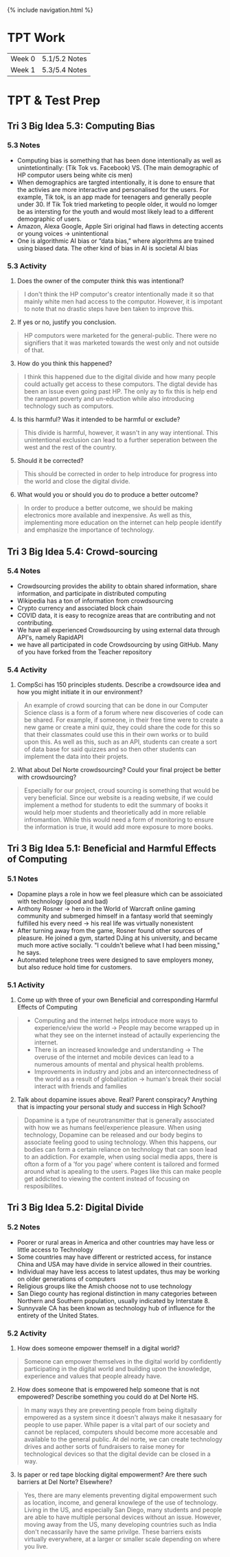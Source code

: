 {% include navigation.html %}

# TPT Work

<table>
<tr>
<td>Week 0</td>
<td> 
 5.1/5.2 Notes
</td>
</tr>

<tr>
<td>Week 1</td>
<td>  
5.3/5.4 Notes
</td>
</tr>

</table>

# TPT & Test Prep

## Tri 3 Big Idea 5.3: Computing Bias
### 5.3 Notes
* Computing bias is something that has been done intentionally as well as unintetiontinally: (Tik Tok vs. Facebook) VS. (The main demographic of HP computor users being white cis men)
* When demographics are targted intentionally, it is done to ensure that the activies are more interactive and personalised for the users. For example, Tik tok, is an app made for teenagers and generally people under 30. If Tik Tok tried marketing to people older, it would no lomger be as intersting for the youth and would most likely lead to a different demographic of users.
* Amazon, Alexa Google, Apple Siri original had flaws in detecting accents or young voices -> unintentional
* One is algorithmic AI bias or “data bias,” where algorithms are trained using biased data. The other kind of bias in AI is societal AI bias

### 5.3 Activity
1. Does the owner of the computer think this was intentional?
> I don't think the HP computor's creator intentionally made it so that mainly white men had access to the computor. However, it is impotant to note that no drastic steps have ben taken to improve this.
2. If yes or no, justify you conclusion.
> HP computors were marketed for the general-public. There were no signifiers that it was marketed towards the west only and not outside of that.
3. How do you think this happened?
> I think this happened due to the digital divide and how many people could actually get access to these computors. The digtal devide has been an issue even going past HP. The only ay to fix this is help end the rampant poverty and un-eduction while also introducing technology such as computors.
4. Is this harmful? Was it intended to be harmful or exclude?
> This divide is harmful, however, it wasn't in any way intentional. This unintentional exclusion can lead to a further seperation between the west and the rest of the country.
5. Should it be corrected?
> This should be corrected in order to help introduce for progress into the world and close the digital divide.
6. What would you or should you do to produce a better outcome?
> In order to produce a better outcome, we should be making electronics more available and inexpensive. As well as this, implementing more education on the internet can help people identify and emphasize the importance of technology.


## Tri 3 Big Idea 5.4: Crowd-sourcing

### 5.4 Notes
* Crowdsourcing provides the ability to obtain shared information, share information, and participate in distributed computing
* Wikipedia has a ton of information from crowdsourcing
* Crypto currency and associated block chain
* COVID data, it is easy to recognize areas that are contributing and not contributing.
* We have all experienced Crowdsourcing by using external data through API's, namely RapidAPI
* we have all participated in code Crowdsourcing by using GitHub. Many of you have forked from the Teacher repository

### 5.4 Activity
1. CompSci has 150 principles students. Describe a crowdsource idea and how you might initiate it in our environment?
> An example of crowd sourcing that can be done in our Computer Science class is a form of a forum where new discoveries of code can be shared. For example, if someone, in their free time were to create a new game or create a mini quiz, they could share the code for this so that their classmates could use this in their own works or to build upon this. As well as this, such as an API, students can create a sort of data base for said quizzes and so then other students can implement the data into their projets.
2. What about Del Norte crowdsourcing? Could your final project be better with crowdsourcing?
> Especially for our project, croud sourcing is something that would be very beneficial. Since our website is a reading website, if we could implement a method for students to edit the summary of books it would help moer students and theorietically add in more reliable infromantion. While this would need a form of monitoring to ensure the information is true, it would add more exposure to more books.


## Tri 3 Big Idea 5.1: Beneficial and Harmful Effects of Computing

### 5.1 Notes
* Dopamine plays a role in how we feel pleasure which can be assoiciated with technology (good and bad)
* Anthony Rosner -> hero in the World of Warcraft online gaming community and submerged himself in a fantasy world that seemingly fulfilled his every need -> his real life was virtually nonexistent
* After turning away from the game, Rosner found other sources of pleasure. He joined a gym, started DJing at his university, and became much more active socially. "I couldn't believe what I had been missing," he says.
* Automated telephone trees were designed to save employers money, but also reduce hold time for customers.

### 5.1 Activity
1. Come up with three of your own Beneficial and corresponding Harmful Effects of Computing
> * Computing and the internet helps introduce more ways to experience/view the world -> People may become wrapped up in what they see on the internet instead of actaully experiencing the internet.
> * There is an increased knowledge and understanding -> The overuse of the internet and mobile devices can lead to a numerous amounts of mental and physical health problems.
> * Improvements in industry and jobs and an interconnectedness of the world as a result of globalization -> human's break their social interact with friends and families
2. Talk about dopamine issues above. Real? Parent conspiracy? Anything that is impacting your personal study and success in High School?
>  Dopamine is a type of neurotransmitter that is generally associated with how we as humans feel/experience pleasure. When using technology, Dopamine can be released and our body begins to associate feeling good to using technology. When this happens, our bodies can form a certain reliance on technology that can soon lead to an addiction. For example, when using social media apps, there is ofton a form of a 'for you page' where content is tailored and formed around what is apealing to the users. Pages like this can make people get addicted to viewing the content instead of focusing on resposibilites.

## Tri 3 Big Idea 5.2: Digital Divide

### 5.2 Notes
* Poorer or rural areas in America and other countries may have less or little access to Technology
* Some countries may have different or restricted access, for instance China and USA may have divide in service allowed in their countries.
* Individual may have less access to latest updates, thus may be working on older generations of computers
* Religious groups like the Amish choose not to use technology
* San Diego county has regional distinction in many categories between Northern and Southern population, usually indicated by Interstate 8.
* Sunnyvale CA has been known as technology hub of influence for the entirety of the United States.

### 5.2 Activity
1. How does someone empower themself in a digital world?
> Someone can empower themselves in the digital world by confidently participating in the digital world and building upon the knowledge, experience and values that people already have.
2.  How does someone that is empowered help someone that is not empowered? Describe something you could do at Del Norte HS.
> In many ways they are preventing people from being digitally empowered as a system since it doesn't always make it nesasaary for people to use paper. While paper is a vital part of our society and cannot be replaced, computers should become more accesable and available to the general public. At del norte, we can create technology drives and aother sorts of fundraisers to raise money for technological devices so that the digital devide can be closed in a way.
3. Is paper or red tape blocking digital empowerment? Are there such barriers at Del Norte? Elsewhere?
> Yes, there are many elements preventing digital empowerment such as location, income, and general knowlege of the use of technology. Living in the US, and especially San Diego, many students and people are able to have multiple personal devices without an issue. However, moving away from the US, many developing countries such as India don't necassarily have the same privilge. These barriers exists virtually everywhere, at a larger or smaller scale depending on where you live.

